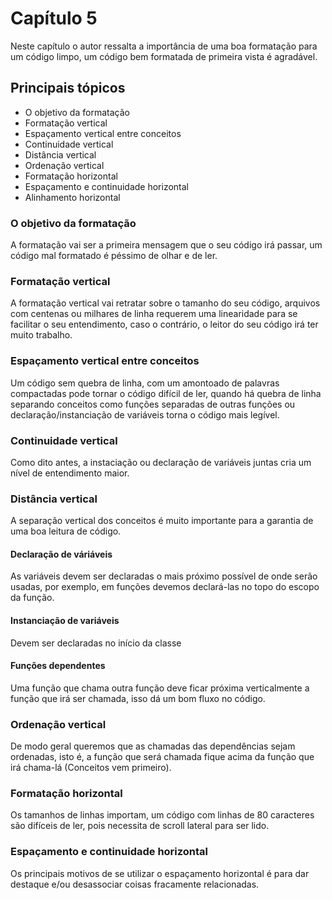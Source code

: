 # Capítulo 5
Neste capítulo o autor ressalta a importância de uma boa formatação para um código limpo, um código bem formatada 
de primeira vista é agradável.

## Principais tópicos
- O objetivo da formatação
- Formatação vertical
- Espaçamento vertical entre conceitos
- Continuidade vertical
- Distância vertical
- Ordenação vertical
- Formatação horizontal
- Espaçamento e continuidade horizontal
- Alinhamento horizontal

### O objetivo da formatação
A formatação vai ser a primeira mensagem que o seu código irá passar, um código mal formatado é péssimo de olhar e de ler.

### Formatação vertical
A formatação vertical vai retratar sobre o tamanho do seu código, arquivos com centenas ou milhares de linha requerem uma
linearidade para se facilitar o seu entendimento, caso o contrário, o leitor do seu código irá ter muito trabalho.

### Espaçamento vertical entre conceitos
Um código sem quebra de linha, com um amontoado de palavras compactadas pode tornar o código difícil de ler, quando há
quebra de linha separando conceitos como funções separadas de outras funções ou declaração/instanciação de variáveis torna o código
mais legível.

### Continuidade vertical
Como dito antes, a instaciação ou declaração de variáveis juntas cria um nível de entendimento maior.

### Distância vertical
A separação vertical dos conceitos é muito importante para a garantia de uma boa leitura de código.

#### Declaração de váriáveis
As variáveis devem ser declaradas o mais próximo possível de onde serão usadas, por exemplo, em funções devemos
declará-las no topo do escopo da função.

#### Instanciação de variáveis
Devem ser declaradas no início da classe

#### Funções dependentes
Uma função que chama outra função deve ficar próxima verticalmente a função que irá ser chamada, isso dá um bom fluxo no código.

### Ordenação vertical
De modo geral queremos que as chamadas das dependências sejam ordenadas, isto é, a função que será chamada fique acima da função que irá chama-lá
(Conceitos vem primeiro).

### Formatação horizontal
Os tamanhos de linhas importam, um código com linhas de 80 caracteres são difíceis de ler, pois necessita de scroll lateral para ser lido.

### Espaçamento e continuidade horizontal
Os principais motivos de se utilizar o espaçamento horizontal é para dar destaque e/ou desassociar coisas fracamente relacionadas.
